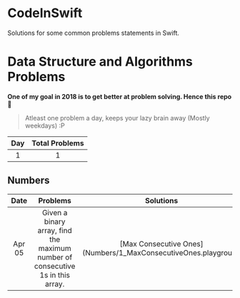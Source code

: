 # CodeInSwift
Solutions for some common problems statements in Swift.

# Data Structure and Algorithms Problems

**One of my goal in 2018 is to get better at problem solving. Hence this repo** 🤨

> Atleast one problem a day, keeps your lazy brain away (Mostly weekdays) :P

| Day    | Total Problems  |
| :----: | :-------------: |
|  1     |      1          |


## Numbers

| Date | Problems |     Solutions     |
| :------------: | :------------: | :----------: |
|Apr 05 | Given a binary array, find the maximum number of consecutive 1s in this array. | [Max Consecutive Ones](Numbers/1_MaxConsecutiveOnes.playground|